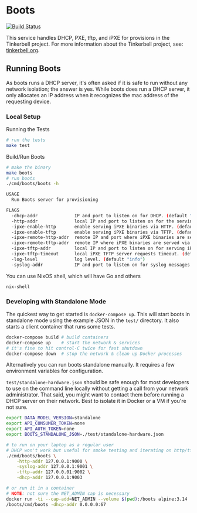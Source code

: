 # Boots

[![Build Status](https://github.com/tinkerbell/boots/workflows/For%20each%20commit%20and%20PR/badge.svg)](https://github.com/tinkerbell/boots/actions?query=workflow%3A%22For+each+commit+and+PR%22+branch%3Amain)

This service handles DHCP, PXE, tftp, and iPXE for provisions in the Tinkerbell project.
For more information about the Tinkerbell project, see: [tinkerbell.org](https://tinkerbell.org).

## Running Boots

As boots runs a DHCP server, it's often asked if it is safe to run without any network isolation; the answer is yes. While boots does run a DHCP server, it only allocates an IP address when it recognizes the mac address of the requesting device.

### Local Setup

Running the Tests

```bash
# run the tests
make test
```

Build/Run Boots

```bash
# make the binary
make boots
# run boots
./cmd/boots/boots -h

USAGE
  Run Boots server for provisioning

FLAGS
  -dhcp-addr              IP and port to listen on for DHCP. (default "172.17.0.3:67")
  -http-addr              local IP and port to listen on for the serving iPXE binaries and files via HTTP. (default "172.17.0.3:80")
  -ipxe-enable-http       enable serving iPXE binaries via HTTP. (default "true")
  -ipxe-enable-tftp       enable serving iPXE binaries via TFTP. (default "true")
  -ipxe-remote-http-addr  remote IP and port where iPXE binaries are served via HTTP. Overrides -http-addr for iPXE binaries only.
  -ipxe-remote-tftp-addr  remote IP where iPXE binaries are served via TFTP. Overrides -tftp-addr.
  -ipxe-tftp-addr         local IP and port to listen on for serving iPXE binaries via TFTP (port must be 69). (default "0.0.0.0:69")
  -ipxe-tftp-timeout      local iPXE TFTP server requests timeout. (default "5s")
  -log-level              log level. (default "info")
  -syslog-addr            IP and port to listen on for syslog messages. (default "172.17.0.3:514")
```

You can use NixOS shell, which will have Go and others

`nix-shell`

### Developing with Standalone Mode

The quickest way to get started is `docker-compose up`. This will start boots in
standalone mode using the example JSON in the `test/` directory. It also starts
a client container that runs some tests.

```sh
docker-compose build # build containers
docker-compose up    # start the network & services
# it's fine to hit control-C twice for fast shutdown
docker-compose down  # stop the network & clean up Docker processes
```

Alternatively you can run boots standalone manually. It requires a few
environment variables for configuration.

`test/standalone-hardware.json` should be safe enough for most developers to
use on the command line locally without getting a call from your network
administrator. That said, you might want to contact them before running a DHCP
server on their network. Best to isolate it in Docker or a VM if you're not
sure.

```sh
export DATA_MODEL_VERSION=standalone
export API_CONSUMER_TOKEN=none
export API_AUTH_TOKEN=none
export BOOTS_STANDALONE_JSON=./test/standalone-hardware.json

# to run on your laptop as a regular user
# DHCP won't work but useful for smoke testing and iterating on http/tftp/syslog
./cmd/boots/boots \
	-http-addr 127.0.0.1:9000 \
	-syslog-addr 127.0.0.1:9001 \
	-tftp-addr 127.0.0.01:9002 \
	-dhcp-addr 127.0.0.1:9003

# or run it in a container
# NOTE: not sure the NET_ADMIN cap is necessary
docker run -ti --cap-add=NET_ADMIN --volume $(pwd):/boots alpine:3.14
/boots/cmd/boots -dhcp-addr 0.0.0.0:67
```
